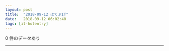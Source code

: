 ```yaml
---
layout: post
title:  "2018-09-12 はてぶIT"
date:   2018-09-12 06:02:40
tags: [it-hotentry]
---
```

0 件のデータあり

<hr>
